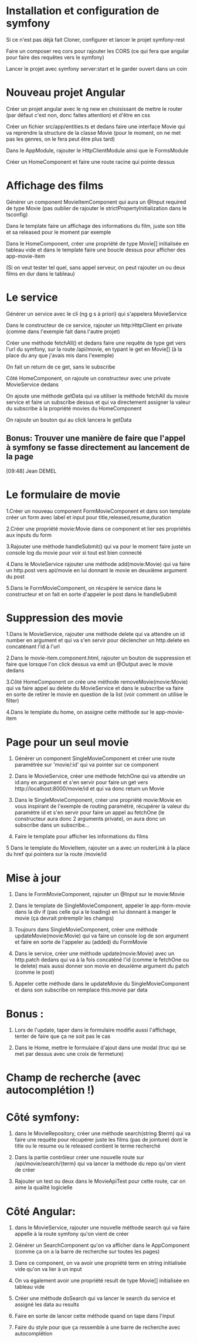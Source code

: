 # Installation et configuration de symfony

Si ce n'est pas déjà fait
Cloner, configurer et lancer le projet symfony-rest

Faire un composer req cors pour rajouter les CORS (ce qui fera que angular pour faire des requêtes vers le symfony)
	
Lancer le projet avec symfony server:start et le garder ouvert dans un coin


# Nouveau projet Angular

Créer un projet angular avec le ng new en choisissant de mettre le router (par défaut c'est non, donc faites attention) et d'être en css
	
Créer un fichier src/app/entities.ts et dedans faire une interface Movie qui va reprendre la structure de la classe Movie (pour le moment, on ne met pas les genres, on le fera peut être plus tard)
	
Dans le AppModule, rajouter le HttpClientModule ainsi que le FormsModule
	
Créer un HomeComponent et faire une route racine qui pointe dessus


# Affichage des films

Générer un component MovieItemComponent qui aura un @Input required de type Movie (pas oublier de rajouter le strictPropertyInitialization dans le tsconfig)
	
Dans le template faire un affichage des informations du film, juste son title et sa released pour le moment par exemple
	
Dans le HomeComponent, créer une propriété de type Movie[] initialisée en tableau vide et dans le template faire une boucle dessus pour afficher des app-movie-item
	
(Si on veut tester tel quel, sans appel serveur, on peut rajouter un ou deux films en dur dans le tableau)


# Le service
Générer un service avec le cli (ng g s à priori) qui s'appelera MovieService
	
Dans le constructeur de ce service, rajouter un http:HttpClient en private (comme dans l'exemple fait dans l'autre projet)
	
Créer une méthode fetchAll() et dedans faire une requête de type get vers l'url du symfony, sur la route /api/movie, en typant le get en Movie[] (à la place du any que j'avais mis dans l'exemple)
	
On fait un return de ce get, sans le subscribe
	
Côté HomeComponent, on rajoute un constructeur avec une private MovieService dedans
	
On ajoute une méthode getData qui va utiliser la méthode fetchAll du movie service et faire un subscribe dessus et qui va directement assigner la valeur du subscribe à la propriété movies du HomeComponent
	
On rajoute un bouton qui au click lancera le getData


## Bonus: Trouver une manière de faire que l'appel à symfony se fasse directement au lancement de la page


[09:48] Jean DEMEL
    

# Le formulaire de movie

1.Créer un nouveau component FormMovieComponent et dans son template créer un form avec label et input pour title,released,resume,duration
	
2.Créer une propriété movie:Movie dans ce component et lier ses propriétés aux inputs du form
	
3.Rajouter une méthode handleSubmit() qui va pour le moment faire juste un console log du movie pour voir si tout est bien connecté
	
4.Dans le MovieService rajouter une méthode add(movie:Movie) qui va faire un http.post vers api/movie en lui donnant le movie en deuxième argument du post
	
5.Dans le FormMovieComponent, on récupère le service dans le constructeur et on fait en sorte d'appeler le post dans le handleSubmit


# Suppression des movie

1.Dans le MovieService, rajouter une méthode delete qui va attendre un id number en argument et qui va s'en servir pour déclencher un http.delete en concaténant l'id à l'url
	
2.Dans le movie-item.component.html, rajouter un bouton de suppression et faire que lorsque l'on click dessus va emit un @Output avec le movie dedans
	
3.Côté HomeComponent on crée une méthode removeMovie(movie:Movie) qui va faire appel au delete du MovieService et dans le subscribe va faire en sorte de retirer le movie en question de la list (voir comment on utilise le filter)
	
4.Dans le template du home, on assigne cette méthode sur le app-movie-item


# Page pour un seul movie

1. Générer un component SingleMovieComponent et créer une route paramétrée sur 'movie/:id' qui va pointer sur ce component
	
2. Dans le MovieService, créer une méthode fetchOne qui va attendre un id:any en argument et s'en servir pour faire un get vers http://localhost:8000/movie/id et qui va donc return un Movie
	
3. Dans le SingleMovieComponent, créer une propriété movie:Movie en vous inspirant de l'exemple de routing paramétré, récupérer la valeur du paramètre id et s'en servir pour faire un appel au fetchOne (le constructeur aura donc 2 arguments private), on aura donc un subscribe dans un subscribe...
	
4. Faire le template pour afficher les informations du films
	
5 Dans le template du MovieItem, rajouter un a avec un routerLink à la place du href qui pointera sur la route /movie/id


# Mise à jour

1. Dans le FormMovieComponent, rajouter un @Input sur le movie:Movie
	
2. Dans le template de SingleMovieComponent, appeler le app-form-movie dans la div if (pas celle qui a le loading) en lui donnant à manger le movie (ça devrait préremplir les champs)
	
3. Toujours dans SingleMovieComponent, créer une méthode updateMovie(movie:Movie) qui va faire un console log de son argument et faire en sorte de l'appeler au (added) du FormMovie
	
4. Dans le service, créer une méthode update(movie:Movie) avec un http.patch dedans qui va à la fois concaténé l'id (comme le fetchOne ou le delete) mais aussi donner son movie en deuxième argument du patch (comme le post)
	
5. Appeler cette méthode dans le updateMovie du SingleMovieComponent et dans son subscribe on remplace this.movie par data

# Bonus :
1. Lors de l'update, taper dans le formulaire modifie aussi l'affichage, tenter de faire que ça ne soit pas le cas
	
2. Dans le Home, mettre le formulaire d'ajout dans une modal (truc qui se met par dessus avec une croix de fermeture)


# Champ de recherche (avec autocomplétion !)


	
# Côté symfony:
1.  dans le MovieRepository, créer une méthode search(string $term) qui va faire une requête pour récupérer juste les films (pas de jointure) dont le title ou le resume ou le released contient le terme recherché
	
2. Dans la partie contrôleur créer une nouvelle route sur /api/movie/search/{term} qui va lancer la méthode du repo qu'on vient de créer
	
3. Rajouter un test ou deux dans le MovieApiTest pour cette route, car on aime la qualité logicielle
	
# Côté Angular:
1. dans le MovieService, rajouter une nouvelle méthode search qui va faire appelle à la route symfony qu'on vient de créer
	
2. Générer un SearchComponent qu'on va afficher dans le AppComponent (comme ça on a la barre de recherche sur toutes les pages)
	
3. Dans ce component, on va avoir une propriété term en string initialisée vide qu'on va lier à un input
	
4. On va également avoir une propriété result de type Movie[] initialisée en tableau vide
	
5. Créer une méthode doSearch qui va lancer le search du service et assigné les data au results
	
6. Faire en sorte de lancer cette méthode quand on tape dans l'input
	
7. Faire du style pour que ça ressemble à une barre de recherche avec autocomplétion
